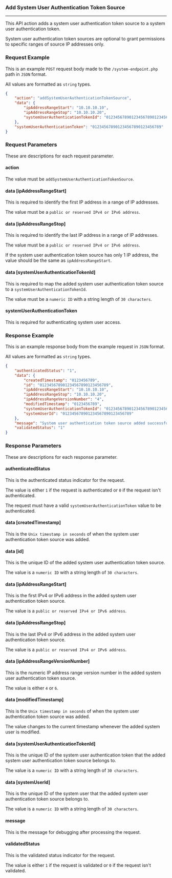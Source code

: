 <br>

### Add System User Authentication Token Source
---

This API action adds a system user authentication token source to a system user authentication token.

System user authentication token sources are optional to grant permissions to specific ranges of source IP addresses only.

### Request Example

This is an example `POST` request body made to the `/system-endpoint.php` path in `JSON` format.

All values are formatted as `string` types.

```json
{
    "action": "addSystemUserAuthenticationTokenSource",
    "data": {
        "ipAddressRangeStart": "10.10.10.10",
        "ipAddressRangeStop": "10.10.10.20",
        "systemUserAuthenticationTokenId": "012345678901234567890123456789"
    },
    "systemUserAuthenticationToken": "012345678901234567890123456789"
}
```

### Request Parameters

These are descriptions for each request parameter.

#### action

The value must be `addSystemUserAuthenticationTokenSource`.

#### data [ipAddressRangeStart]

This is required to identify the first IP address in a range of IP addresses.

The value must be a `public or reserved IPv4 or IPv6 address`.

#### data [ipAddressRangeStop]

This is required to identify the last IP address in a range of IP addresses.

The value must be a `public or reserved IPv4 or IPv6 address`.

If the system user authentication token source has only 1 IP address, the value should be the same as `ipAddressRangeStart`.

#### data [systemUserAuthenticationTokenId]

This is required to map the added system user authentication token source to a `systemUserAuthenticationTokenId`.

The value must be a `numeric ID` with a string length of `30 characters`.

#### systemUserAuthenticationToken

This is required for authenticating system user access.

### Response Example

This is an example response body from the example request in `JSON` format.

All values are formatted as `string` types.

```json
{
    "authenticatedStatus": "1",
    "data": {
        "createdTimestamp": "0123456789",
        "id": "012345678901234567890123456789",
        "ipAddressRangeStart": "10.10.10.10",
        "ipAddressRangeStop": "10.10.10.20",
        "ipAddressRangeVersionNumber": "4",
        "modifiedTimestamp": "0123456789",
        "systemUserAuthenticationTokenId": "012345678901234567890123456789",
        "systemUserId": "012345678901234567890123456789"
    },
    "message": "System user authentication token source added successfully.",
    "validatedStatus": "1"
}
```

### Response Parameters

These are descriptions for each response parameter.

#### authenticatedStatus

This is the authenticated status indicator for the request.

The value is either `1` if the request is authenticated or `0` if the request isn't authenticated.

The request must have a valid `systemUserAuthenticationToken` value to be authenticated.

#### data [createdTimestamp]

This is the `Unix timestamp in seconds` of when the system user authentication token source was added.

#### data [id]

This is the unique ID of the added system user authentication token source.

The value is a `numeric ID` with a string length of `30 characters`.

#### data [ipAddressRangeStart]

This is the first IPv4 or IPv6 address in the added system user authentication token source.

The value is a `public or reserved IPv4 or IPv6 address`.

#### data [ipAddressRangeStop]

This is the last IPv4 or IPv6 address in the added system user authentication token source.

The value is a `public or reserved IPv4 or IPv6 address`.

#### data [ipAddressRangeVersionNumber]

This is the numeric IP address range version number in the added system user authentication token source.

The value is either `4` or `6`.

#### data [modifiedTimestamp]

This is the `Unix timestamp in seconds` of when the system user authentication token source was added.

The value changes to the current timestamp whenever the added system user is modified.

#### data [systemUserAuthenticationTokenId]

This is the unique ID of the system user authentication token that the added system user authentication token source belongs to.

The value is a `numeric ID` with a string length of `30 characters`.

#### data [systemUserId]

This is the unique ID of the system user that the added system user authentication token source belongs to.

The value is a `numeric ID` with a string length of `30 characters`.

#### message

This is the message for debugging after processing the request.

#### validatedStatus

This is the validated status indicator for the request.

The value is either `1` if the request is validated or `0` if the request isn't validated.
